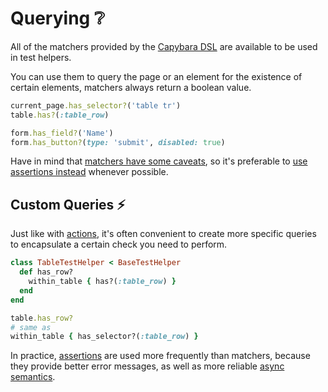 [api]: /api/
[capybara querying]: https://github.com/teamcapybara/capybara#querying
[matcher caveats]: https://github.com/teamcapybara/capybara#asynchronous-javascript-ajax-and-friends
[selectors]: /guide/essentials/aliases
[actions]: /guide/essentials/actions
[assertions]: /guide/essentials/assertions
[to_capybara_node]: https://github.com/ElMassimo/capybara_test_helpers/blob/master/lib/capybara_test_helpers/test_helper.rb#L56-L58

# Querying ❔

All of the matchers provided by the [Capybara DSL][capybara querying] are available to be used in test helpers.

You can use them to query the page or an element for the existence of certain elements, matchers always return a boolean value.

<!-- You can check the [API Reference][api] for information about the available matchers. -->

```ruby
current_page.has_selector?('table tr')
table.has?(:table_row)

form.has_field?('Name')
form.has_button?(type: 'submit', disabled: true)
```

Have in mind that [matchers have some caveats][matcher caveats], so it's preferable to [use assertions instead][assertions] whenever possible.

## Custom Queries ⚡️

Just like with [actions], it's often convenient to create more specific queries to encapsulate a certain check you need to perform.

```ruby
class TableTestHelper < BaseTestHelper
  def has_row?
    within_table { has?(:table_row) }
  end
end

table.has_row?
# same as
within_table { has_selector?(:table_row) }
```

In practice, [assertions] are used more frequently than matchers, because they provide better error messages, as well as more reliable [async semantics][matcher caveats].
